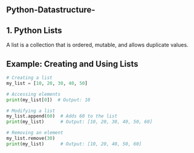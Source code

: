 ## Python-Datastructure-



## 1. Python Lists
A list is a collection that is ordered, mutable, and allows duplicate values.

## Example: Creating and Using Lists 
```python
# Creating a list
my_list = [10, 20, 30, 40, 50]

# Accessing elements
print(my_list[0])  # Output: 10

# Modifying a list
my_list.append(60)  # Adds 60 to the list
print(my_list)      # Output: [10, 20, 30, 40, 50, 60]

# Removing an element
my_list.remove(30)  
print(my_list)      # Output: [10, 20, 40, 50, 60]
